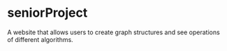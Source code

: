 # seniorProject

A website that allows users to create graph structures and see operations of different algorithms.
